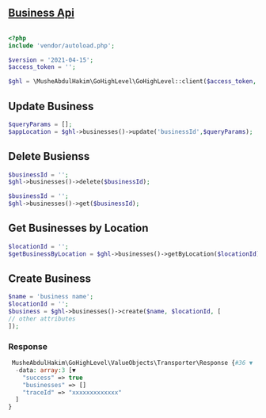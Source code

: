 ## [Business Api](https://highlevel.stoplight.io/docs/integrations/bb6b717cac89c-business-api)

```php

<?php
include 'vendor/autoload.php';

$version = '2021-04-15';
$access_token = '';

$ghl = \MusheAbdulHakim\GoHighLevel\GoHighLevel::client($access_token, $version);

```

## Update Business

```php
$queryParams = [];
$appLocation = $ghl->businesses()->update('businessId',$queryParams);
```

## Delete Busienss

```php
$businessId = '';
$ghl->businesses()->delete($businessId);
```

```php
$businessId = '';
$ghl->businesses()->get($businessId);
```

## Get Businesses by Location

```php
$locationId = '';
$getBusinessByLocation = $ghl->businesses()->getByLocation($locationId);

```

## Create Business

```php
$name = 'business name';
$locationId = '';
$business = $ghl->businesses()->create($name, $locationId, [
// other attributes
]);
```

### Response

```php
 MusheAbdulHakim\GoHighLevel\ValueObjects\Transporter\Response {#36 ▼
  -data: array:3 [▼
    "success" => true
    "businesses" => []
    "traceId" => "xxxxxxxxxxxxx"
  ]
}
```
